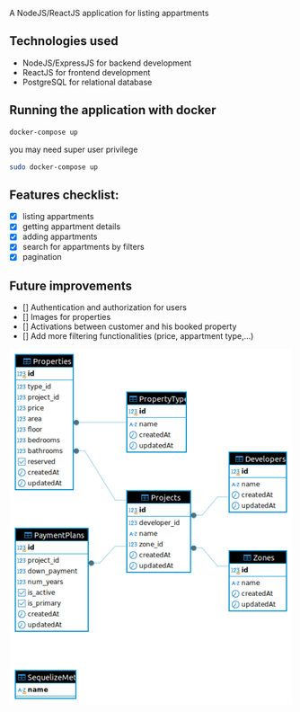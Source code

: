 A NodeJS/ReactJS application for listing appartments

## Technologies used
- NodeJS/ExpressJS for backend development
- ReactJS for frontend development
- PostgreSQL for relational database

## Running the application with docker
```bash
docker-compose up
```
you may need super user privilege
```bash
sudo docker-compose up
```

## Features checklist:
- [x] listing appartments
- [x] getting appartment details
- [x] adding appartments
- [x] search for appartments by filters
- [x] pagination

## Future improvements
- [] Authentication and authorization for users
- [] Images for properties
- [] Activations between customer and his booked property
- [] Add more filtering functionalities (price, appartment type,...)


![ER diagram for the database design](ERdiagram.png)
